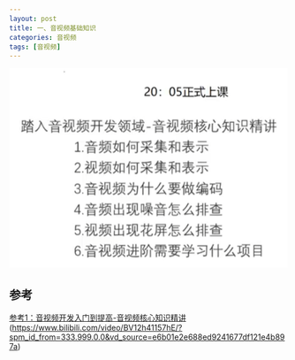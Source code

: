 ```yaml
---
layout: post
title: 一、音视频基础知识
categories: 音视频
tags: [音视频]
---
```


![Alt text](image.png)

## 参考

[参考1：音视频开发入门到提高-音视频核心知识精讲](音视频开发入门到提高-音视频核心知识精讲)(https://www.bilibili.com/video/BV12h41157hE/?spm_id_from=333.999.0.0&vd_source=e6b01e2e688ed9241677df121e4b897a)